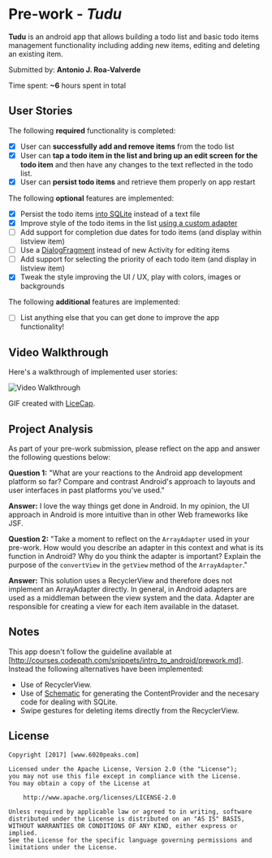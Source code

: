# Pre-work - *Tudu*

**Tudu** is an android app that allows building a todo list and basic todo items management functionality including adding new items, editing and deleting an existing item.

Submitted by: **Antonio J. Roa-Valverde**

Time spent: **~6** hours spent in total

## User Stories

The following **required** functionality is completed:

* [x] User can **successfully add and remove items** from the todo list
* [x] User can **tap a todo item in the list and bring up an edit screen for the todo item** and then have any changes to the text reflected in the todo list.
* [x] User can **persist todo items** and retrieve them properly on app restart

The following **optional** features are implemented:

* [x] Persist the todo items [into SQLite](http://guides.codepath.com/android/Persisting-Data-to-the-Device#sqlite) instead of a text file
* [x] Improve style of the todo items in the list [using a custom adapter](http://guides.codepath.com/android/Using-an-ArrayAdapter-with-ListView)
* [ ] Add support for completion due dates for todo items (and display within listview item)
* [ ] Use a [DialogFragment](http://guides.codepath.com/android/Using-DialogFragment) instead of new Activity for editing items
* [ ] Add support for selecting the priority of each todo item (and display in listview item)
* [x] Tweak the style improving the UI / UX, play with colors, images or backgrounds

The following **additional** features are implemented:

* [ ] List anything else that you can get done to improve the app functionality!

## Video Walkthrough

Here's a walkthrough of implemented user stories:

<img src='https://i.imgur.com/SOvDlNT.gif' title='Video Walkthrough' width='' alt='Video Walkthrough' />

GIF created with [LiceCap](http://www.cockos.com/licecap/).

## Project Analysis

As part of your pre-work submission, please reflect on the app and answer the following questions below:

**Question 1:** "What are your reactions to the Android app development platform so far? Compare and contrast Android's approach to layouts and user interfaces in past platforms you've used."

**Answer:** I love the way things get done in Android. In my opinion, the UI approach in Android is more intuitive than in other Web frameworks like JSF.

**Question 2:** "Take a moment to reflect on the `ArrayAdapter` used in your pre-work. How would you describe an adapter in this context and what is its function in Android? Why do you think the adapter is important? Explain the purpose of the `convertView` in the `getView` method of the `ArrayAdapter`."

**Answer:** This solution uses a RecyclerView and therefore does not implement an ArrayAdapter directly. In general, in Android adapters are used as a middleman between the view system and the data. Adapter are responsible for creating a view for each item available in the dataset.

## Notes

This app doesn't follow the guideline available at [http://courses.codepath.com/snippets/intro_to_android/prework.md]. Instead the following alternatives have been implemented:
* Use of RecyclerView.
* Use of [Schematic](https://github.com/SimonVT/schematic) for generating the ContentProvider and the necesary code for dealing with SQLite.
* Swipe gestures for deleting items directly from the RecyclerView.

## License

    Copyright [2017] [www.6020peaks.com]

    Licensed under the Apache License, Version 2.0 (the "License");
    you may not use this file except in compliance with the License.
    You may obtain a copy of the License at

        http://www.apache.org/licenses/LICENSE-2.0

    Unless required by applicable law or agreed to in writing, software
    distributed under the License is distributed on an "AS IS" BASIS,
    WITHOUT WARRANTIES OR CONDITIONS OF ANY KIND, either express or implied.
    See the License for the specific language governing permissions and
    limitations under the License.

